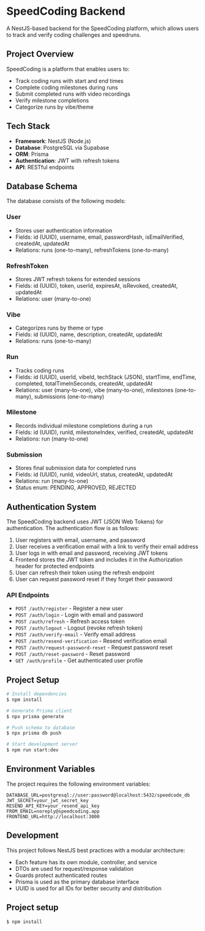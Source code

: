 # SpeedCoding Backend

A NestJS-based backend for the SpeedCoding platform, which allows users to track and verify coding challenges and speedruns.

## Project Overview

SpeedCoding is a platform that enables users to:

- Track coding runs with start and end times
- Complete coding milestones during runs
- Submit completed runs with video recordings
- Verify milestone completions
- Categorize runs by vibe/theme

## Tech Stack

- **Framework**: NestJS (Node.js)
- **Database**: PostgreSQL via Supabase
- **ORM**: Prisma
- **Authentication**: JWT with refresh tokens
- **API**: RESTful endpoints

## Database Schema

The database consists of the following models:

### User

- Stores user authentication information
- Fields: id (UUID), username, email, passwordHash, isEmailVerified, createdAt, updatedAt
- Relations: runs (one-to-many), refreshTokens (one-to-many)

### RefreshToken

- Stores JWT refresh tokens for extended sessions
- Fields: id (UUID), token, userId, expiresAt, isRevoked, createdAt, updatedAt
- Relations: user (many-to-one)

### Vibe

- Categorizes runs by theme or type
- Fields: id (UUID), name, description, createdAt, updatedAt
- Relations: runs (one-to-many)

### Run

- Tracks coding runs
- Fields: id (UUID), userId, vibeId, techStack (JSON), startTime, endTime, completed, totalTimeInSeconds, createdAt, updatedAt
- Relations: user (many-to-one), vibe (many-to-one), milestones (one-to-many), submissions (one-to-many)

### Milestone

- Records individual milestone completions during a run
- Fields: id (UUID), runId, milestoneIndex, verified, createdAt, updatedAt
- Relations: run (many-to-one)

### Submission

- Stores final submission data for completed runs
- Fields: id (UUID), runId, videoUrl, status, createdAt, updatedAt
- Relations: run (many-to-one)
- Status enum: PENDING, APPROVED, REJECTED

## Authentication System

The SpeedCoding backend uses JWT (JSON Web Tokens) for authentication. The authentication flow is as follows:

1. User registers with email, username, and password
2. User receives a verification email with a link to verify their email address
3. User logs in with email and password, receiving JWT tokens
4. Frontend stores the JWT token and includes it in the Authorization header for protected endpoints
5. User can refresh their token using the refresh endpoint
6. User can request password reset if they forget their password

### API Endpoints

- `POST /auth/register` - Register a new user
- `POST /auth/login` - Login with email and password
- `POST /auth/refresh` - Refresh access token
- `POST /auth/logout` - Logout (revoke refresh token)
- `POST /auth/verify-email` - Verify email address
- `POST /auth/resend-verification` - Resend verification email
- `POST /auth/request-password-reset` - Request password reset
- `POST /auth/reset-password` - Reset password
- `GET /auth/profile` - Get authenticated user profile

## Project Setup

```bash
# Install dependencies
$ npm install

# Generate Prisma client
$ npx prisma generate

# Push schema to database
$ npx prisma db push

# Start development server
$ npm run start:dev
```

## Environment Variables

The project requires the following environment variables:

```
DATABASE_URL=postgresql://user:password@localhost:5432/speedcode_db
JWT_SECRET=your_jwt_secret_key
RESEND_API_KEY=your_resend_api_key
FROM_EMAIL=noreply@speedcoding.app
FRONTEND_URL=http://localhost:3000
```

## Development

This project follows NestJS best practices with a modular architecture:

- Each feature has its own module, controller, and service
- DTOs are used for request/response validation
- Guards protect authenticated routes
- Prisma is used as the primary database interface
- UUID is used for all IDs for better security and distribution

## Project setup

```bash
$ npm install
```
